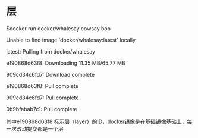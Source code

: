 # 层

$docker run docker/whalesay cowsay boo

Unable to find image 'docker/whalesay:latest' locally

latest: Pulling from docker/whalesay

e190868d63f8: Downloading 11.35 MB/65.77 MB

909cd34c6fd7: Download complete

e190868d63f8: Pull complete

909cd34c6fd7: Pull complete

0b9bfabab7c1: Pull complete

其中e190868d63f8 标示层（layer）的ID，docker镜像是在基础镜像基础上，每一次改动提交都是一个层



